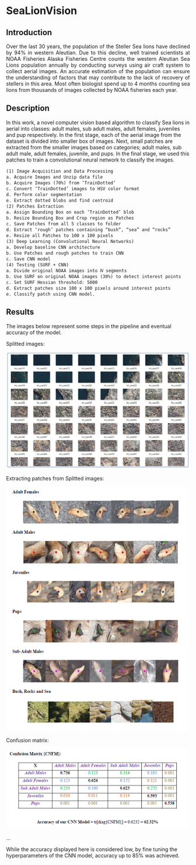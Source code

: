 # SeaLionVision

## Introduction
<p style="text-align: justify">
Over the last 30 years, the population of the Steller Sea lions have declined by 94% in western Aleutian. Due to this decline, well trained scientists at NOAA Fisheries Alaska Fisheries Centre counts the western Aleutian Sea Lions population annually by conducting surveys using air craft system to collect aerial images. An accurate estimation of the population can ensure the understanding of factors that may contribute to the lack of recovery of stellers in this area. Most often biologist spend up to 4 months counting sea lions from thousands of images collected by NOAA fisheries each year. </p>

## Description
In this work, a novel computer vision based algorithm to classify Sea lions in aerial into classes: adult males, sub adult males, adult females, juveniles and pup respectively. In the first stage, each of the aerial image from the dataset is divided into smaller box of images. Next, small patches are extracted from the smaller images based on categories; adult males, sub adult male, adult females, juvenile, and pups. In the final stage, we used this patches to train a convolutional neural network to classify the images.

```
(1) Image Acquisition and Data Processing
a. Acquire Images and Unzip data file
b. Acquire Images (70%) from ‘TrainDotted’
c. Convert ‘TrainDotted’ images to HSV color format
d. Perform color segmentation
e. Extract dotted blobs and find centroid
(2) Patches Extraction
a. Assign Bounding Box on each ‘TrainDotted’ blob
b. Resize Bounding Box and Crop region as Patches
c. Save Patches from all 5 classes to folder
d. Extract ‘rough’ patches containing “bush”, “sea” and “rocks”
e. Resize all Patches to 100 x 100 pixels
(3) Deep Learning (Convolutional Neural Networks)
a. Develop baseline CNN architecture
b. Use Patches and rough patches to train CNN
c. Save CNN model
(4) Testing (SURF + CNN)
a. Divide original NOAA images into 𝑁 segments
b. Use SURF on original NOAA images (30%) to detect interest points
c. Set SURF Hessian threshold: 5000
d. Extract patches size 100 x 100 pixels around interest points
e. Classify patch using CNN model.
```

## Results
The images below represent some steps in the pipeline and eventual accuracy of the model.

Splitted images:  

![](splitted_images.PNG)  

Extracting patches from Splitted images:  

![](training_samples.PNG)  

Confusion matrix:  

![](accuracy.PNG)  

...  

While the accuracy displayed here is considered low, by fine tuning the hyperparameters of the CNN model, accuracy up to 85% was achieved.



